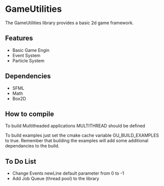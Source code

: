 <h1>GameUtilities</h1>

<p>
	The GameUtilities library provides a basic 2d game framework.
</p>

<h2>Features</h2>
<ul>
	<li>Basic Game Engin</li>
	<li>Event System</li>
	<li>Particle System</li>
</ul>

<h2>Dependencies</h2>
<ul>
	<li>SFML</li>
	<li>Math</li>
	<li>Box2D</li>
</ul>

<h2>How to compile</h2>

<p>
	To build Multitheaded applications MULTITHREAD should be defined
</p>

<p>
	To build examples just set the cmake cache variable GU_BUILD_EXAMPLES to true. Remember that building the examples will add some 	additional dependancies to the build.
</p>

<h2>To Do List</h2>
<ul>
	<li>Change Events newLine default parameter from 0 to -1</li>
	<li>Add Job Queue (thread pool) to the library</li>
</ul>
